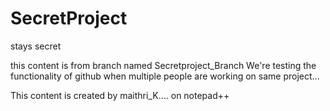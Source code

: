 # SecretProject
stays secret


this content is from branch named Secretproject_Branch
We're testing the functionality of github when multiple people are working on same project... 



This content is created by maithri_K.... on notepad++
